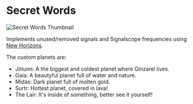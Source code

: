 # Secret Words

![Secret Words Thumbnail]()

Implements unused/removed signals and Signalscope frequencies using [New Horizons](https://github.com/xen-42/outer-wilds-new-horizons).

The custom planets are:
- Jötunn: A the biggest and coldest planet where Ginzarel lives.
- Gaia: A beautyful planet full of water and nature.
- Midas: Dark planet full of molten gold.
- Surtr: Hottest planet, covered in lava!
- The Lair: It's inside of something, better see it yourself!
